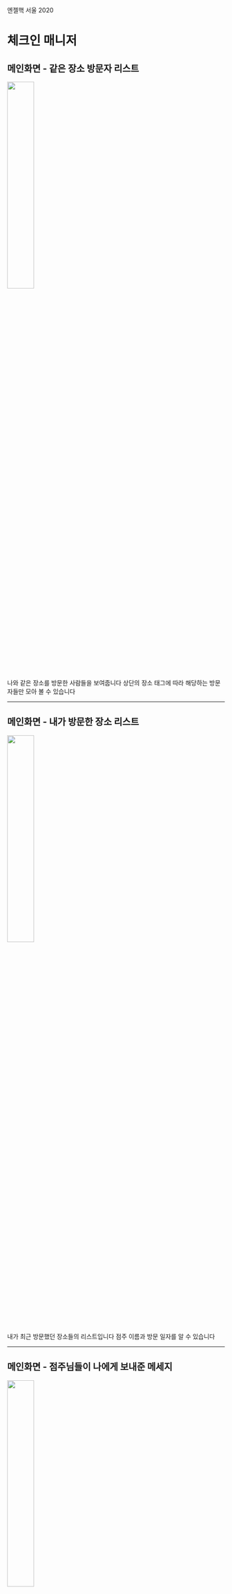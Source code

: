 엔젤핵 서울 2020 

<h1>체크인 매니저</h1>

<h2>메인화면 - 같은 장소 방문자 리스트</h2>

<img src="https://user-images.githubusercontent.com/33985795/87873605-f0146a00-c9fd-11ea-9633-5bc0b62ae161.jpg" width="35%"></img>

나와 같은 장소를 방문한 사람들을 보여줍니다
상단의 장소 태그에 따라 해당하는 방문자들만 모아 볼 수 있습니다

----------------------------------------------------------------------------------------------------------------------------------

<h2>메인화면 - 내가 방문한 장소 리스트</h2>

<img src="https://user-images.githubusercontent.com/33985795/87873649-3bc71380-c9fe-11ea-8c4c-9f2c8a2e7e0d.jpg" width="35%"></img>

내가 최근 방문했던 장소들의 리스트입니다
점주 이름과 방문 일자를 알 수 있습니다

----------------------------------------------------------------------------------------------------------------------------------

<h2>메인화면 - 점주님들이 나에게 보내준 메세지</h2>

<img src="https://user-images.githubusercontent.com/33985795/87873712-a5472200-c9fe-11ea-81ee-34a93344e6f4.jpg" width="35%"></img>

내가 최근 방문했던 장소들의 점주들이 저에게 보낸 메세지함입니다
어느 가게에서 누가 메세지를 보냈는지 확인 할 수 있습니다

----------------------------------------------------------------------------------------------------------------------------------

<h2>점주님들이 나에게 보내준 메세지 확인 화면</h2>

<img src="https://user-images.githubusercontent.com/33985795/87873754-ed664480-c9fe-11ea-84d4-14841084f891.jpg" width="35%"></img>

점주가 나에게 보낸 메세지 내용을 자세히 확인 할 수 있습니다.
메세지를 보낸 메세지를 점주에게 남길 수 있습니다 

----------------------------------------------------------------------------------------------------------------------------------

<h2>방문했던 장소의 점주님에게 메세지를 남기는 화면 </h2>

<img src="https://user-images.githubusercontent.com/33985795/87873792-50f07200-c9ff-11ea-91ba-ba77e9c273fc.jpg" width="35%"></img>


방문했던 장소의 점주에게 메세지를 남길 수 있습니다 

----------------------------------------------------------------------------------------------------------------------------------


<h2>QR코드로 촬영 후, 체크리스트 작성 화면</h2>

<img src="https://user-images.githubusercontent.com/33985795/87873809-79786c00-c9ff-11ea-9efb-19d32dcde449.jpg" width="35%"></img>

체크리스트를 작성 후 제출하게 되면 체크인이 됩니다

----------------------------------------------------------------------------------------------------------------------------------

